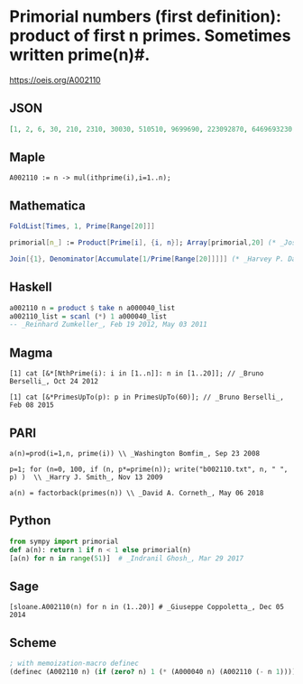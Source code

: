 # Primorial numbers \(first definition\): product of first n primes\. Sometimes written prime\(n\)\#\.
https://oeis.org/A002110
## JSON
```JSON
[1, 2, 6, 30, 210, 2310, 30030, 510510, 9699690, 223092870, 6469693230, 200560490130, 7420738134810, 304250263527210, 13082761331670030, 614889782588491410, 32589158477190044730, 1922760350154212639070, 117288381359406970983270, 7858321551080267055879090]
```
## Maple
```Maple
A002110 := n -> mul(ithprime(i),i=1..n);
```
## Mathematica
```Mathematica
FoldList[Times, 1, Prime[Range[20]]]
```
```Mathematica
primorial[n_] := Product[Prime[i], {i, n}]; Array[primorial,20] (* _José María Grau Ribas_, Feb 15 2010 *)
```
```Mathematica
Join[{1}, Denominator[Accumulate[1/Prime[Range[20]]]]] (* _Harvey P. Dale_, Apr 11 2012 *)
```
## Haskell
```Haskell
a002110 n = product $ take n a000040_list
a002110_list = scanl (*) 1 a000040_list
-- _Reinhard Zumkeller_, Feb 19 2012, May 03 2011
```
## Magma
```Magma
[1] cat [&*[NthPrime(i): i in [1..n]]: n in [1..20]]; // _Bruno Berselli_, Oct 24 2012
```
```Magma
[1] cat [&*PrimesUpTo(p): p in PrimesUpTo(60)]; // _Bruno Berselli_, Feb 08 2015
```
## PARI
```PARI
a(n)=prod(i=1,n, prime(i)) \\ _Washington Bomfim_, Sep 23 2008
```
```PARI
p=1; for (n=0, 100, if (n, p*=prime(n)); write("b002110.txt", n, " ", p) )  \\ _Harry J. Smith_, Nov 13 2009
```
```PARI
a(n) = factorback(primes(n)) \\ _David A. Corneth_, May 06 2018
```
## Python
```Python
from sympy import primorial
def a(n): return 1 if n < 1 else primorial(n)
[a(n) for n in range(51)]  # _Indranil Ghosh_, Mar 29 2017
```
## Sage
```Sage
[sloane.A002110(n) for n in (1..20)] # _Giuseppe Coppoletta_, Dec 05 2014
```
## Scheme
```Scheme
; with memoization-macro definec
(definec (A002110 n) (if (zero? n) 1 (* (A000040 n) (A002110 (- n 1))))) ;; _Antti Karttunen_, Aug 30 2016
```
